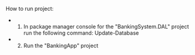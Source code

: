 How to run project:
 - 1) In package manager console for the "BankingSystem.DAL" project run the following command: Update-Database
 - 2) Run the "BankingApp" project
